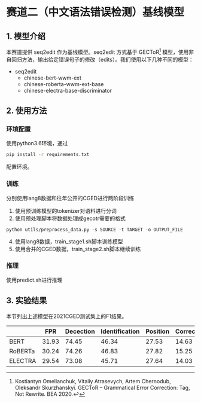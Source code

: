 # 赛道二（中文语法错误检测）基线模型

## 1. 模型介绍

本赛道提供 seq2edit 作为基线模型。seq2edit 方式基于 GECToR[^1] 模型，使用非自回归方法，输出给定错误句子的修改（edits）。我们使用以下几种不同的模型：

- seq2edit
  - chinese-bert-wwm-ext
  - chinese-roberta-wwm-ext-base
  - chinese-electra-base-discriminator

## 2. 使用方法

### 环境配置

使用python3.6环境，通过

~~~~bash
pip install -r requirements.txt
~~~~

配置环境。

### 训练

分别使用lang8数据和往年公开的CGED进行两阶段训练

1. 使用预训练模型的tokenizer对语料进行分词
3. 使用预处理脚本将数据处理成gecotr需要的格式  
```
python utils/preprocess_data.py -s SOURCE -t TARGET -o OUTPUT_FILE
```
4. 使用lang8数据，train_stage1.sh脚本训练模型
5. 使用合并的CGED数据，train_stage2.sh脚本继续训练 

### 推理

使用predict.sh进行推理

## 3. 实验结果

本节列出上述模型在2021CGED测试集上的F1结果。

|         | FPR   | Decection | Identification | Position | Correction |
| ------- | ----- | --------- | -------------- | -------- | ---------- |
| BERT    | 31.93 | 74.45     | 46.34          | 27.53    | 14.63      |
| RoBERTa | 30.24 | 74.26     | 46.83          | 27.82    | 15.25      |
| ELECTRA | 29.54 | 73.08     | 45.71          | 27.64    | 14.03      |

[^1]:Kostiantyn Omelianchuk, Vitaliy Atrasevych, Artem Chernodub, Oleksandr Skurzhanskyi.  GECToR – Grammatical Error Correction: Tag, Not Rewrite. BEA 2020.↩